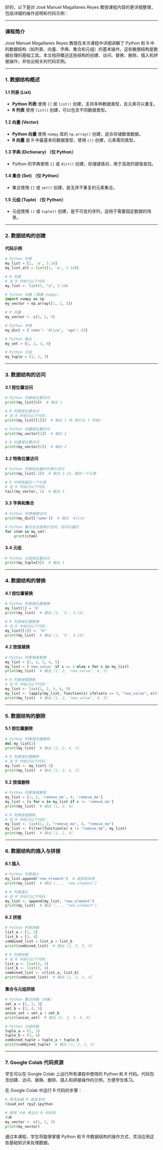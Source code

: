 好的，以下是对 José Manuel Magallanes Reyes 教授课程内容的更详细整理，包括详细的操作说明和代码示例：

---

### 课程简介
José Manuel Magallanes Reyes 教授在本次课程中详细讲解了 Python 和 R 中的数据结构（如列表、向量、字典、集合和元组）的基本操作。这些数据结构是数据处理的基础工具。本文档将概述这些结构的创建、访问、替换、删除、插入和拼接操作，并给出相关的代码实例。

---

### 1. 数据结构概述

#### 1.1 列表 (List)
- **Python 列表** 使用 `[]` 或 `list()` 创建，支持多种数据类型，且元素可以重复。
- **R 列表** 使用 `list()` 创建，可以包含不同数据类型。

#### 1.2 向量 (Vector)
- **Python 向量** 使用 `numpy` 库的 `np.array()` 创建，适合存储数值数据。
- **R 向量** 是 R 中最基本的数据类型，使用 `c()` 创建，元素需同类型。

#### 1.3 字典 (Dictionary) （仅 Python）
- Python 的字典使用 `{}` 或 `dict()` 创建，存储键值对，用于高效的键值查找。

#### 1.4 集合 (Set) （仅 Python）
- 集合使用 `{}` 或 `set()` 创建，是无序不重复的元素集合。

#### 1.5 元组 (Tuple) （仅 Python）
- 元组使用 `()` 或 `tuple()` 创建，是不可变的序列，适用于需要固定数据的场景。

---

### 2. 数据结构的创建

#### 代码示例

```python
# Python 列表
my_list = [1, 'a', 3.14]
my_list_alt = list([1, 'a', 3.14])

# R 列表
# 在 R 中执行以下代码：
my_list <- list(1, "a", 3.14)

# Python 向量 (需要 numpy)
import numpy as np
my_vector = np.array([1, 2, 3])

# R 向量
my_vector <- c(1, 2, 3)

# Python 字典
my_dict = {'name': 'Alice', 'age': 25}

# Python 集合
my_set = {1, 2, 3, 4}

# Python 元组
my_tuple = (1, 2, 3)
```

---

### 3. 数据结构的访问

#### 3.1 按位置访问

```python
# Python 列表按位置访问
print(my_list[0])  # 输出 1

# R 列表按位置访问
# 在 R 中执行以下代码：
print(my_list[[1]])  # 输出 1（R 索引从 1 开始）

# Python 向量按位置访问
print(my_vector[1])  # 输出 2

# R 向量按位置访问
print(my_vector[2])  # 输出 2
```

#### 3.2 特殊位置访问

```python
# Python 列表和向量的负索引访问
print(my_list[-1])  # 输出 3.14，最后一个元素

# R 中获取最后一个元素
# 在 R 中执行以下代码：
tail(my_vector, 1)  # 输出 3
```

#### 3.3 字典和集合

```python
# Python 字典按键访问
print(my_dict['name'])  # 输出 'Alice'

# Python 集合无法按索引访问，但可以遍历
for item in my_set:
    print(item)
```

#### 3.4 元组

```python
# Python 元组按位置访问
print(my_tuple[0])  # 输出 1
```

---

### 4. 数据结构的替换

#### 4.1 按位置替换

```python
# Python 列表按位置替换
my_list[1] = 'b'
print(my_list)  # 输出 [1, 'b', 3.14]

# R 列表按位置替换
# 在 R 中执行以下代码：
my_list[[1]] <- "b"
print(my_list)  # 输出 [1, 'b', 3.14]
```

#### 4.2 按值替换

```python
# Python 列表按值替换
my_list = [1, 2, 3, 4, 5]
my_list = ['new_value' if x == 3 else x for x in my_list]
print(my_list)  # 输出 [1, 2, 'new_value', 4, 5]

# R 列表按值替换
# 在 R 中执行以下代码：
my_list <- list(1, 2, 3, 4, 5)
my_list <- lapply(my_list, function(x) ifelse(x == 3, "new_value", x))
print(my_list)  # 输出 [1, 2, 'new_value', 4, 5]
```

---

### 5. 数据结构的删除

#### 5.1 按位置删除

```python
# Python 列表按位置删除
del my_list[2]
print(my_list)  # 输出 [1, 2, 4, 5]

# R 列表按位置删除
# 在 R 中执行以下代码：
my_list <- my_list[-3]
print(my_list)  # 输出 [1, 2, 4, 5]
```

#### 5.2 按值删除

```python
# Python 列表按值删除
my_list = [1, 2, 'remove_me', 4, 'remove_me']
my_list = [x for x in my_list if x != 'remove_me']
print(my_list)  # 输出 [1, 2, 4]

# R 列表按值删除
# 在 R 中执行以下代码：
my_list <- list(1, 2, "remove_me", 4, "remove_me")
my_list <- Filter(function(x) x != "remove_me", my_list)
print(my_list)  # 输出 [1, 2, 4]
```

---

### 6. 数据结构的插入与拼接

#### 6.1 插入

```python
# Python 列表插入
my_list.append('new_element')  # 追加到末尾
print(my_list)  # 输出 [..., 'new_element']

# R 列表插入
# 在 R 中执行以下代码：
my_list <- append(my_list, "new_element")
print(my_list)  # 输出 [..., "new_element"]
```

#### 6.2 拼接

```python
# Python 列表拼接
list_a = [1, 2]
list_b = [3, 4]
combined_list = list_a + list_b
print(combined_list)  # 输出 [1, 2, 3, 4]

# R 列表拼接
# 在 R 中执行以下代码：
list_a <- list(1, 2)
list_b <- list(3, 4)
combined_list <- c(list_a, list_b)
print(combined_list)  # 输出 [1, 2, 3, 4]
```

#### 集合与元组拼接

```python
# Python 集合拼接（并集）
set_a = {1, 2, 3}
set_b = {3, 4, 5}
union_set = set_a | set_b
print(union_set)  # 输出 {1, 2, 3, 4, 5}

# Python 元组拼接
tuple_a = (1, 2)
tuple_b = (3, 4)
combined_tuple = tuple_a + tuple_b
print(combined_tuple)  # 输出 (1, 2, 3, 4)
```

---

### 7. Google Colab 代码资源

学生可以在 Google Colab 上运行所有课程中使用的 Python 和 R 代码。代码包含创建、访问、替换、删除、插入和拼接操作的示例，方便学生练习。

在 Google Colab 中运行 R 代码的步骤：
```python
# 首先加载 R 语言支持
%load_ext rpy2.ipython

# 使用 %%R 来运行 R 代码块
%%R
my_vector <- c(1, 2, 3)
print(my_vector)
```

通过本课程，学生将能够掌握 Python 和 R 中数据结构的操作方式，灵活应用这些基础知识来处理数据。